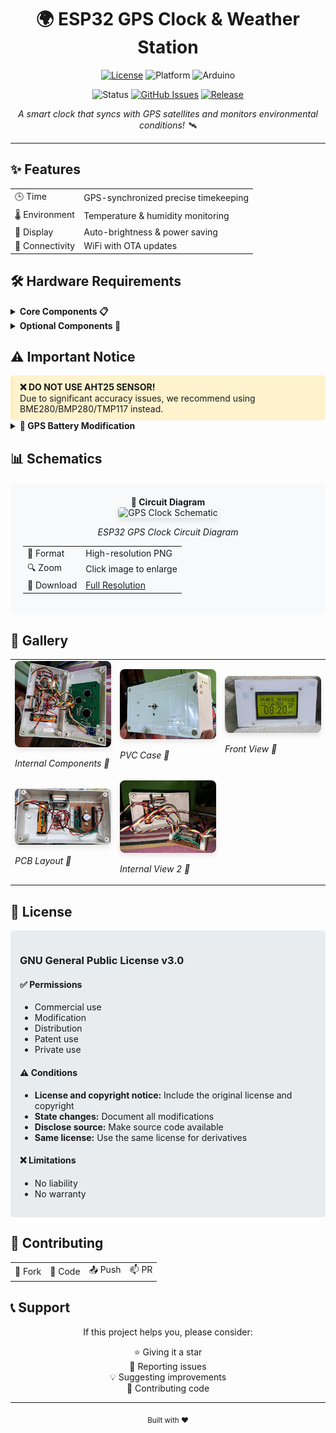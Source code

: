 <div align="center">
  <h1>🌍 ESP32 GPS Clock & Weather Station</h1>
  <p>
    <a href="/LICENSE"><img src="https://img.shields.io/github/license/desiFish/ESP32-GPS-CLOCK-V1" alt="License"></a>
    <img src="https://img.shields.io/badge/platform-ESP32-green.svg" alt="Platform">
    <img src="https://img.shields.io/badge/Arduino-Compatible-yellow.svg" alt="Arduino">
  </p>
  <p>
    <img src="https://img.shields.io/badge/status-active-success.svg" alt="Status">
    <a href="https://github.com/desiFish/ESP32-GPS-CLOCK-V1/issues"><img src="https://img.shields.io/github/issues/desiFish/ESP32-GPS-CLOCK-V1.svg" alt="GitHub Issues"></a>
    <a href="https://github.com/desiFish/ESP32-GPS-CLOCK-V1/releases"><img src="https://img.shields.io/github/v/release/desiFish/ESP32-GPS-CLOCK-V1" alt="Release"></a>
  </p>
  <p><em>A smart clock that syncs with GPS satellites and monitors environmental conditions! 🛰️</em></p>
</div>

---

<h2>✨ Features</h2>
<table>
  <tr>
    <td>🕒 Time</td>
    <td>GPS-synchronized precise timekeeping</td>
  </tr>
  <tr>
    <td>🌡️ Environment</td>
    <td>Temperature & humidity monitoring</td>
  </tr>
  <tr>
    <td>🔆 Display</td>
    <td>Auto-brightness & power saving</td>
  </tr>
  <tr>
    <td>📱 Connectivity</td>
    <td>WiFi with OTA updates</td>
  </tr>
</table>

<h2>🛠️ Hardware Requirements</h2>

<details>
<summary><strong>Core Components 📋</strong></summary>

| Component | Purpose | Notes |
|-----------|---------|--------|
| ESP32 devkit v1 | 🧠 Controller | DOIT version recommended |
| BH1750 | 💡 Light sensor | I²C interface |
| BME280 | 🌡️ Environment | Temperature/Humidity |
| GPS Neo 6m | 📡 GPS receiver | UART interface |
| ST7920 LCD | 🖥️ Display | 128x64 pixels |
| Buzzer | 🔊 Alerts | Active buzzer |

</details>

<details>
<summary><strong>Optional Components 🔧</strong></summary>

- 🔋 LiFePO4 AAA 80mAh (GPS backup)
- ⚡ TP5000 charging circuit
- 🔌 BMS with IN4007 diode
- 🛠️ Prototyping materials

</details>

<h2>⚠️ Important Notice</h2>
<div style="background-color: #fff3cd; padding: 10px; border-radius: 5px; border-left: 5px solid #ffeeba;">
  <strong>❌ DO NOT USE AHT25 SENSOR!</strong><br>
  Due to significant accuracy issues, we recommend using BME280/BMP280/TMP117 instead.
</div>
<details>
<summary><strong>🔋 GPS Battery Modification</strong></summary>

<div style="background-color: #f8f9fa; padding: 15px; border-radius: 5px; margin-top: 10px;">
  <h4>⚠️ Known Issue with GPS Module's Internal Battery</h4>
  <p>
    The NEO-6M GPS modules often come with problematic internal rechargeable batteries that:
    <ul>
      <li>Are frequently dead on arrival</li>
      <li>Fail to hold charge properly</li>
      <li>Only last 15-20 minutes when disconnected</li>
      <li>Cannot be reliably recharged</li>
    </ul>
  </p>

  <h4>🛠️ Solution Implemented</h4>
  <p>
    To resolve this, I've made the following modifications:
    <ul>
      <li>Removed the internal battery and charging diode</li>
      <li>Installed a LiFePO4 battery (AAA size)</li>
      <li>Added TP5000 charging circuit for reliable charging</li>
      <li>Implemented BMS for deep discharge protection</li>
      <li>Added diode to drop voltage to 3V for GPS backup pin</li>
    </ul>
  </p>

  <h4>💡 User Options</h4>
  <div style="background-color: #e2e3e5; padding: 10px; border-radius: 5px;">
    <strong>You have two choices:</strong>
    <ol>
      <li><strong>Keep Original Battery:</strong> 
        <ul>
          <li>Suitable if clock remains powered most of the time</li>
          <li>No modifications needed</li>
        </ul>
      </li>
      <li><strong>Modify Battery (Recommended):</strong>
        <ul>
          <li>Better for frequent power cycles</li>
          <li>Eliminates 5-10 minute GPS lock delay on cold starts</li>
          <li>More reliable long-term solution</li>
        </ul>
      </li>
    </ol>
  </div>
</div>
</details>

<h2>📊 Schematics</h2>
<div align="center" style="background-color: #f8f9fa; padding: 20px; border-radius: 8px; margin: 20px 0;">
    <strong>👀 Circuit Diagram</strong>
    <br>
    <img src="https://github.com/KamadoTanjiro-beep/ESP32-GPS-CLOCK-V1/blob/main/resources/schematic/Schematic_GPSClock-V1.png" 
         alt="GPS Clock Schematic" 
         width="300px"
         style="border-radius: 5px; box-shadow: 0 4px 8px rgba(0,0,0,0.1);">
    <p><em>ESP32 GPS Clock Circuit Diagram</em></p>

  <table>
    <tr>
      <td>📝 Format</td>
      <td>High-resolution PNG</td>
    </tr>
    <tr>
      <td>🔍 Zoom</td>
      <td>Click image to enlarge</td>
    </tr>
    <tr>
      <td>💾 Download</td>
      <td><a href="https://github.com/KamadoTanjiro-beep/ESP32-GPS-CLOCK-V1/blob/main/resources/schematic/Schematic_GPSClock-V1.png">Full Resolution</a></td>
    </tr>
  </table>
</div>

<h2>📸 Gallery</h2>
<div align="center">
  <table>
    <tr>
      <!-- First Row -->
      <td width="33%">
        <img src="resources/images/x1.jpg" 
             alt="Internal Components" 
             width="100%"
             style="border-radius: 8px; box-shadow: 0 4px 8px rgba(0,0,0,0.1);">
        <p><em>Internal Components 🔧</em></p>
      </td>
      <td width="33%">
        <img src="resources/images/x2.jpg" 
             alt="PVC Case" 
             width="100%"
             style="border-radius: 8px; box-shadow: 0 4px 8px rgba(0,0,0,0.1);">
        <p><em>PVC Case 🎨</em></p>
      </td>
      <td width="33%">
        <img src="resources/images/x3.jpg" 
             alt="Front View" 
             width="100%"
             style="border-radius: 8px; box-shadow: 0 4px 8px rgba(0,0,0,0.1);">
        <p><em>Front View 📱</em></p>
      </td>
    </tr>
    <tr>
      <!-- Second Row -->
      <td width="33%">
        <img src="resources/images/x4.jpg" 
             alt="PCB Layout" 
             width="100%"
             style="border-radius: 8px; box-shadow: 0 4px 8px rgba(0,0,0,0.1);">
        <p><em>PCB Layout 🔌</em></p>
      </td>
      <td width="33%">
        <img src="resources/images/x5.jpg" 
             alt="Internal View 2" 
             width="100%"
             style="border-radius: 8px; box-shadow: 0 4px 8px rgba(0,0,0,0.1);">
        <p><em>Internal View 2 🔌</em></p>
      </td>
      <td width="33%"></td>
    </tr>
  </table>
</div>

<h2>📜 License</h2>
<div style="background-color: #e9ecef; padding: 15px; border-radius: 5px;">
<h3>GNU General Public License v3.0</h3>

<h4>✅ Permissions</h4>
<ul>
  <li>Commercial use</li>
  <li>Modification</li>
  <li>Distribution</li>
  <li>Patent use</li>
  <li>Private use</li>
</ul>

<h4>⚠️ Conditions</h4>
<ul>
  <li><strong>License and copyright notice:</strong> Include the original license and copyright</li>
  <li><strong>State changes:</strong> Document all modifications</li>
  <li><strong>Disclose source:</strong> Make source code available</li>
  <li><strong>Same license:</strong> Use the same license for derivatives</li>
</ul>

<h4>❌ Limitations</h4>
<ul>
  <li>No liability</li>
  <li>No warranty</li>
</ul>
</div>

<h2>🤝 Contributing</h2>
<div align="center">
  <table>
    <tr>
      <td>🍴 Fork</td>
      <td>🔧 Code</td>
      <td>📤 Push</td>
      <td>📫 PR</td>
    </tr>
  </table>
</div>

<h2>📞 Support</h2>
<div align="center">
  <p>If this project helps you, please consider:</p>
  <p>
    ⭐ Giving it a star<br>
    🐛 Reporting issues<br>
    💡 Suggesting improvements<br>
    🤝 Contributing code
  </p>
</div>

---

<div align="center">
  <sub>Built with ❤️</sub>
</div>
